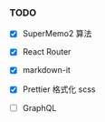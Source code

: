 ### TODO

- [x] SuperMemo2 算法
- [x] React Router
- [x] markdown-it
- [x] Prettier 格式化 scss
- [ ] GraphQL


